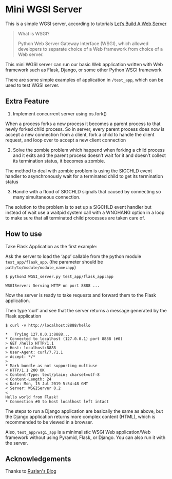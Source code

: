 # Mini WGSI Server

This is a simple WGSI server, according to tutorials [Let’s Build A Web Server](https://ruslanspivak.com/lsbaws-part1/)

> What is WSGI?
>
> Python Web Server Gateway Interface (WSGI),
> which allowed developers to separate choice of a Web framework from choice of a Web server. 

This mini WGSI server can run our basic Web application written with Web framework such as Flask, Django, or some other Python WSGI framework

There are some simple examples of application in `/test_app`, which can be used to test WGSI server.

## Extra Feature

1. Implement concurrent server using os.fork()

When a process forks a new process it becomes a parent process to that newly forked child process. So in server, every parent process does now is accept a new connection from a client, fork a child to handle the client request, and loop over to accept a new client connection

2. Solve the zombie problem which happend when forking a child process and it exits and the parent process doesn’t wait for it and doesn’t collect its termination status, it becomes a zombie.

The method to deal with zombie problem is using the SIGCHLD event handler to asynchronously wait for a terminated child to get its termination status

3. Handle with a flood of SIGCHLD signals that caused by connecting so many simultaneous connection. 

The solution to the problem is to set up a SIGCHLD event handler but instead of wait use a waitpid system call with a WNOHANG option in a loop to make sure that all terminated child processes are taken care of.

## How to use

Take Flask Application as the first example:

Ask the server to load the ‘app’ callable from the python module `test_app/flask_app`. (the parameter should be `path/to/module/module_name:app`)

```
$ python3 WGSI_server.py test_app/flask_app:app

WSGIServer: Serving HTTP on port 8888 ...
```

Now the server is ready to take requests and forward them to the Flask application.

Then type ‘curl’ and see that the server returns a message generated by the Flask application

```
$ curl -v http://localhost:8888/hello

*   Trying 127.0.0.1:8888...
* Connected to localhost (127.0.0.1) port 8888 (#0)
> GET /hello HTTP/1.1
> Host: localhost:8888
> User-Agent: curl/7.71.1
> Accept: */*
> 
* Mark bundle as not supporting multiuse
< HTTP/1.1 200 OK
< Content-Type: text/plain; charset=utf-8
< Content-Length: 24
< Date: Mon, 15 Jul 2019 5:54:48 GMT
< Server: WSGIServer 0.2
< 
Hello world from Flask!
* Connection #0 to host localhost left intact
```

The steps to run a Django application are basically the same as above, but the Django application returns more complex content (HTML), which is recommended to be viewed in a browser. 

Also, `test_app/wsgi_app` is a minimalistic WSGI Web application/Web framework without using Pyramid, Flask, or Django. You can also run it with the server.

## Acknowledgements

Thanks to [Ruslan's Blog](https://ruslanspivak.com/)

